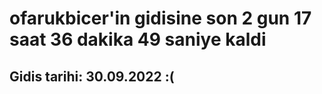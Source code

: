 # ofarukbicer'in gidisine son 2 gun 17 saat 36 dakika 49 saniye kaldi

## Gidis tarihi: 30.09.2022 :(